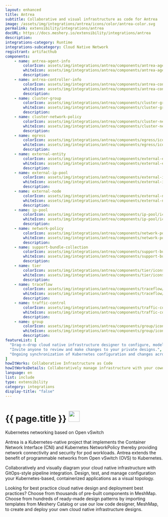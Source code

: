 ```yaml
---
layout: enhanced
title: Antrea
subtitle: Collaborative and visual infrastructure as code for Antrea
image: /assets/img/integrations/antrea/icons/color/antrea-color.svg
permalink: extensibility/integrations/antrea
docURL: https://docs.meshery.io/extensibility/integrations/antrea
description: 
integrations-category: Runtime
integrations-subcategory: Cloud Native Network
registrant: artifacthub
components: 
	- name: antrea-agent-info
		colorIcon: assets/img/integrations/antrea/components/antrea-agent-info/icons/color/antrea-agent-info-color.svg
		whiteIcon: assets/img/integrations/antrea/components/antrea-agent-info/icons/white/antrea-agent-info-white.svg
		description: 
	- name: antrea-controller-info
		colorIcon: assets/img/integrations/antrea/components/antrea-controller-info/icons/color/antrea-controller-info-color.svg
		whiteIcon: assets/img/integrations/antrea/components/antrea-controller-info/icons/white/antrea-controller-info-white.svg
		description: 
	- name: cluster-group
		colorIcon: assets/img/integrations/antrea/components/cluster-group/icons/color/cluster-group-color.svg
		whiteIcon: assets/img/integrations/antrea/components/cluster-group/icons/white/cluster-group-white.svg
		description: 
	- name: cluster-network-policy
		colorIcon: assets/img/integrations/antrea/components/cluster-network-policy/icons/color/cluster-network-policy-color.svg
		whiteIcon: assets/img/integrations/antrea/components/cluster-network-policy/icons/white/cluster-network-policy-white.svg
		description: 
	- name: egress
		colorIcon: assets/img/integrations/antrea/components/egress/icons/color/egress-color.svg
		whiteIcon: assets/img/integrations/antrea/components/egress/icons/white/egress-white.svg
		description: 
	- name: external-entity
		colorIcon: assets/img/integrations/antrea/components/external-entity/icons/color/external-entity-color.svg
		whiteIcon: assets/img/integrations/antrea/components/external-entity/icons/white/external-entity-white.svg
		description: 
	- name: external-ip-pool
		colorIcon: assets/img/integrations/antrea/components/external-ip-pool/icons/color/external-ip-pool-color.svg
		whiteIcon: assets/img/integrations/antrea/components/external-ip-pool/icons/white/external-ip-pool-white.svg
		description: 
	- name: external-node
		colorIcon: assets/img/integrations/antrea/components/external-node/icons/color/external-node-color.svg
		whiteIcon: assets/img/integrations/antrea/components/external-node/icons/white/external-node-white.svg
		description: 
	- name: ip-pool
		colorIcon: assets/img/integrations/antrea/components/ip-pool/icons/color/ip-pool-color.svg
		whiteIcon: assets/img/integrations/antrea/components/ip-pool/icons/white/ip-pool-white.svg
		description: 
	- name: network-policy
		colorIcon: assets/img/integrations/antrea/components/network-policy/icons/color/network-policy-color.svg
		whiteIcon: assets/img/integrations/antrea/components/network-policy/icons/white/network-policy-white.svg
		description: 
	- name: support-bundle-collection
		colorIcon: assets/img/integrations/antrea/components/support-bundle-collection/icons/color/support-bundle-collection-color.svg
		whiteIcon: assets/img/integrations/antrea/components/support-bundle-collection/icons/white/support-bundle-collection-white.svg
		description: 
	- name: tier
		colorIcon: assets/img/integrations/antrea/components/tier/icons/color/tier-color.svg
		whiteIcon: assets/img/integrations/antrea/components/tier/icons/white/tier-white.svg
		description: 
	- name: traceflow
		colorIcon: assets/img/integrations/antrea/components/traceflow/icons/color/traceflow-color.svg
		whiteIcon: assets/img/integrations/antrea/components/traceflow/icons/white/traceflow-white.svg
		description: 
	- name: traffic-control
		colorIcon: assets/img/integrations/antrea/components/traffic-control/icons/color/traffic-control-color.svg
		whiteIcon: assets/img/integrations/antrea/components/traffic-control/icons/white/traffic-control-white.svg
		description: 
	- name: group
		colorIcon: assets/img/integrations/antrea/components/group/icons/color/group-color.svg
		whiteIcon: assets/img/integrations/antrea/components/group/icons/white/group-white.svg
		description: 
featureList: [
  "Drag-n-drop cloud native infrastructure designer to configure, model, and deploy your workloads.",
  "Invite anyone to review and make changes to your private designs.",
  "Ongoing synchronization of Kubernetes configuration and changes across any number of clusters."
]
howItWorks: Collaborative Infrastructure as Code
howItWorksDetails: Collaboratively manage infrastructure with your coworkers synchronously sharing the same designs.
language: en
list: include
type: extensibility
category: integrations
display-title: "false"
---
```

<h1>{{ page.title }} <img src="{{ page.image }}" style="width: 35px; height: 35px;" /></h1>

<p>
Kubernetes networking based on Open vSwitch
</p>
<p>Antrea is a Kubernetes-native project that implements the Container Network Interface (CNI) and Kubernetes NetworkPolicy thereby providing network connectivity and security for pod workloads. Antrea extends the benefit of programmable networks from Open vSwitch (OVS) to Kubernetes.</p><p>
    Collaboratively and visually diagram your cloud native infrastructure with GitOps-style pipeline integration. Design, test, and manage configuration your Kubernetes-based, containerized applications as a visual topology.
</p>
<p>
    Looking for best practice cloud native design and deployment best practices? Choose from thousands of pre-built components in MeshMap. Choose from hundreds of ready-made design patterns by importing templates from Meshery Catalog or use our low code designer, MeshMap, to create and deploy your own cloud native infrastructure designs.
</p>
